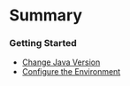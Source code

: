# Summary

### Getting Started

* [Change Java Version](getting-started.md)
* [Configure the Environment](getting-started.md#configure-the-environment)
